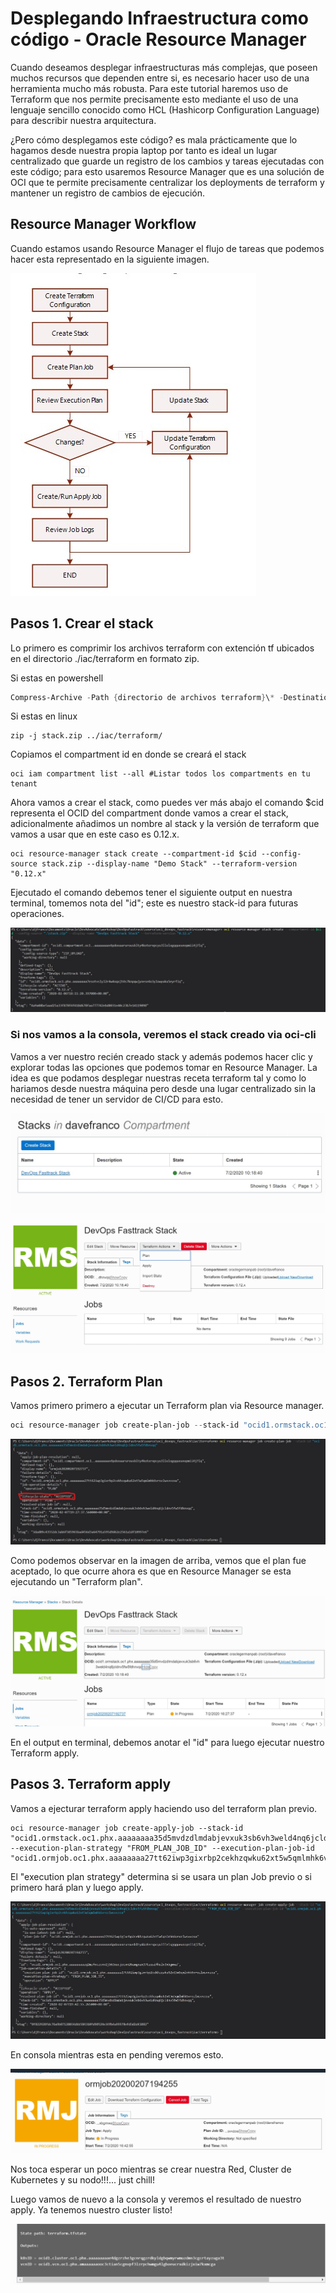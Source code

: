 # Desplegando Infraestructura como código - Oracle Resource Manager

Cuando deseamos desplegar infraestructuras más complejas, que poseen muchos recursos que dependen entre si, es necesario hacer uso de una herramienta mucho más robusta. Para este tutorial haremos uso de Terraform que nos permite precisamente esto mediante el uso de una lenguaje sencillo conocido como HCL (Hashicorp Configuration Language) para describir nuestra arquitectura.

¿Pero cómo desplegamos este código? es mala prácticamente que lo hagamos desde nuestra propia laptop por tanto es ideal un lugar centralizado que guarde un registro de los cambios y tareas ejecutadas con este código; para esto usaremos Resource Manager que es una solución de OCI que te permite precisamente centralizar los deployments de terraform y mantener un registro de cambios de ejecución.


## Resource Manager Workflow

Cuando estamos usando Resource Manager el flujo de tareas que podemos hacer esta representado en la siguiente imagen.

![rm](/img/resourcemanager/resource_manager_workflow.jpg)

## Pasos 1. Crear el stack

Lo primero es comprimir los archivos terraform con extención tf ubicados en el directorio ./iac/terraform en formato zip.

Si estas en powershell
```powershell
Compress-Archive -Path {directorio de archivos terraform}\* -DestinationPath ".\stack.zip"
```
Si estas en linux 

```shell
zip -j stack.zip ../iac/terraform/
```

Copiamos el compartment id en donde se creará el stack

```
oci iam compartment list --all #Listar todos los compartments en tu tenant
```
Ahora vamos a crear el stack, como puedes ver más abajo el comando $cid representa el OCID del compartment donde vamos a crear el stack, adicionalmente añadimos un nombre al stack y la versión de terraform que vamos a usar que en este caso es 0.12.x.

```shell
oci resource-manager stack create --compartment-id $cid --config-source stack.zip --display-name "Demo Stack" --terraform-version "0.12.x"
```

Ejecutado el comando debemos tener el siguiente output en nuestra terminal, tomemos nota del "id"; este es nuestro stack-id para futuras operaciones.

![stack create out](/img/resourcemanager/create_stack_output.jpg)

### Si nos vamos a la consola, veremos el stack creado via oci-cli 

Vamos a ver nuestro recién creado stack y además podemos hacer clic y explorar todas las opciones que podemos tomar en Resource Manager. La idea es que podamos desplegar nuestras receta terraform tal y como lo hariamos desde nuestra máquina pero desde una lugar centralizado sin la necesidad de tener un servidor de CI/CD para esto.

![new stack](/img/resourcemanager/create_stack_output_ui.jpg)

![stack console](/img/resourcemanager/stack_created_dashboard.jpg)

## Pasos 2. Terraform Plan

Vamos primero primero a ejecutar un Terraform plan via Resource manager.

   ```powershell
   oci resource-manager job create-plan-job --stack-id "ocid1.ormstack.oc1.phx.aaaaaaaa35d5mvdzdlmdabjevxuk3sb6vh3weld4nq6jcldnv5fw5fdhnvqq"
   ```

   ![plan output](/img/resourcemanager/terminal_plan_stack_output.jpg)

Como podemos observar en la imagen de arriba, vemos que el plan fue aceptado, lo que ocurre ahora es que en Resource Manager se esta ejecutando un "Terraform plan".

![plan UI out](/img/resourcemanager/plan_stack_output.jpg)

En el output en terminal, debemos anotar el "id" para luego ejecutar nuestro Terraform apply.

## Pasos 3. Terraform apply
Vamos a ejecturar terraform apply haciendo uso del terraform plan previo.

   ```shell
   oci resource-manager job create-apply-job --stack-id "ocid1.ormstack.oc1.phx.aaaaaaaa35d5mvdzdlmdabjevxuk3sb6vh3weld4nq6jcldnv5fw5fdhnvqq" --execution-plan-strategy "FROM_PLAN_JOB_ID" --execution-plan-job-id "ocid1.ormjob.oc1.phx.aaaaaaaa27tt62iwp3gixrbp2cekhzqwku62xt5w5qmlmhk6vrozlwsvvzoa"
   ```

 El "execution plan strategy" determina si se usara un plan Job previo o si primero hará plan y luego apply.

![apply output](/img/resourcemanager/terminal_appy_stack_output.jpg)

En consola mientras esta en pending veremos esto.

![pending ui](/img/resourcemanager/apply_stack_output_pending.jpg)

Nos toca esperar un poco mientras se crear nuestra Red, Cluster de Kubernetes y su nodo!!!... just chill!

Luego vamos de nuevo a la consola y veremos el resultado de nuestro apply. Ya tenemos nuestro cluster listo!

![terraform output](/img/resourcemanager/apply_stack_output_success.jpg)
